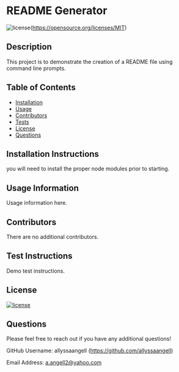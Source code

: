 # README Generator

  ![license](https://img.shields.io/badge/License-MIT-blue.svg)(https://opensource.org/licenses/MIT)

## Description
This project is to demonstrate the creation of a README file using command line prompts.

  ## Table of Contents

 * [Installation](#Installation)
 * [Usage](#Usage)
 * [Contributors](#Contributors)
 * [Tests](#Tests)
 * [License](#License)
 * [Questions](#Questions)
  
 ## Installation Instructions
 you will need to install the proper node modules prior to starting.

 ## Usage Information
 Usage information here.

 ## Contributors
 There are no additional contributors.

 ## Test Instructions
 Demo test instructions.

 ## License
 [![license](https://img.shields.io/badge/License-MIT-blue.svg)](https://opensource.org/licenses/MIT)

 ## Questions
 Please feel free to reach out if you have any additional questions!

 GitHub Username: allyssaangell (https://github.com/allyssaangell)

 Email Address: a.angell2@yahoo.com

